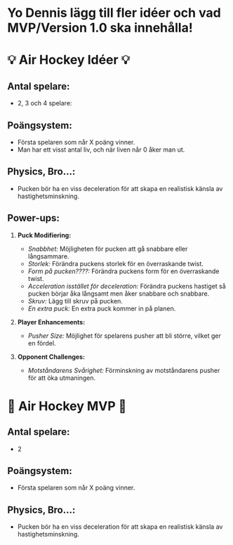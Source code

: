 # Yo Dennis lägg till fler idéer och vad MVP/Version 1.0 ska innehålla!

# 💡 Air Hockey Idéer 💡

## Antal spelare:
- 2, 3 och 4 spelare:

## Poängsystem:
- Första spelaren som når X poäng vinner.
- Man har ett visst antal liv, och när liven når 0 åker man ut.

## Physics, Bro...:
- Pucken bör ha en viss deceleration för att skapa en realistisk känsla av hastighetsminskning.

## Power-ups:
1. **Puck Modifiering:**
   - *Snabbhet:* Möjligheten för pucken att gå snabbare eller långsammare.
   - *Storlek:* Förändra puckens storlek för en överraskande twist.
   - *Form på pucken????:* Förändra puckens form för en överraskande twist.
   - *Acceleration isstället för deceleration:* Förändra puckens hastiget så pucken börjar åka långsamt men åker snabbare och snabbare.
   - *Skruv:* Lägg till skruv på pucken.
   - *En extra puck:* En extra puck kommer in på planen.

2. **Player Enhancements:**
   - *Pusher Size:* Möjlighet för spelarens pusher att bli större, vilket ger en fördel.
   
3. **Opponent Challenges:**
   - *Motståndarens Svårighet:* Förminskning av motståndarens pusher för att öka utmaningen.


# 🏒 Air Hockey MVP 🏒

## Antal spelare:
- 2

## Poängsystem:
- Första spelaren som når X poäng vinner.

## Physics, Bro...:
- Pucken bör ha en viss deceleration för att skapa en realistisk känsla av hastighetsminskning.
